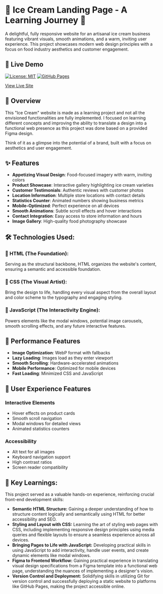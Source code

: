 # 🍦 Ice Cream Landing Page - A Learning Journey 🚀

A delightful, fully responsive website for an artisanal ice cream business featuring vibrant visuals, smooth animations, and a warm, inviting user experience. This project showcases modern web design principles with a focus on food industry aesthetics and customer engagement.

## 🚀 Live Demo

[![License: MIT](https://img.shields.io/badge/License-MIT-yellow.svg)](https://opensource.org/licenses/MIT)
[![GitHub Pages](https://img.shields.io/badge/GitHub%20Pages-Deployed-brightgreen)](https://ellamm.github.io/ice-cream/)

[View Live Site](https://ellamm.github.io/ice-cream/)


## 🍦 Overview

This "Ice Cream" website is made as a learning project and not all the envisioned functionalities are fully implemented. I focused on learning different concepts and improving the ability to translate a design into a
functional web presence as this project was done based on a provided Figma design.

Think of it as a glimpse into the potential of a brand, built with a focus on
aesthetics and user engagement.

## ✨ Features

- **Appetizing Visual Design**: Food-focused imagery with warm, inviting colors
- **Product Showcase**: Interactive gallery highlighting ice cream varieties
- **Customer Testimonials**: Authentic reviews with customer photos
- **Location Information**: Multiple store locations with contact details
- **Statistics Counter**: Animated numbers showing business metrics
- **Mobile-Optimized**: Perfect experience on all devices
- **Smooth Animations**: Subtle scroll effects and hover interactions
- **Contact Integration**: Easy access to store information and hours
- **Image Gallery**: High-quality food photography showcase

## 🛠️ Technologies Used:

### 🧱 HTML (The Foundation):

Serving as the structural backbone, HTML organizes the website's content,
ensuring a semantic and accessible foundation.

### 🎨 CSS (The Visual Artist):

Bring the design to life, handling every visual aspect from the overall layout
and color scheme to the typography and engaging styling.

### 🚀 JavaScript (The Interactivity Engine):

Powers elements like the modal windows, potential image carousels, smooth
scrolling effects, and any future interactive features.

## 🧪 Performance Features

- **Image Optimization**: WebP format with fallbacks
- **Lazy Loading**: Images load as they enter viewport
- **Smooth Scrolling**: Hardware-accelerated animations
- **Mobile Performance**: Optimized for mobile devices
- **Fast Loading**: Minimized CSS and JavaScript

## 🍦 User Experience Features

### Interactive Elements
- Hover effects on product cards
- Smooth scroll navigation
- Modal windows for detailed views
- Animated statistics counters

### Accessibility
- Alt text for all images
- Keyboard navigation support
- High contrast ratios
- Screen reader compatibility

## 🧠 Key Learnings:

This project served as a valuable hands-on experience, reinforcing crucial
front-end development skills:

- **Semantic HTML Structure:** Gaining a deeper understanding of how to
  structure content logically and semantically using HTML for better
  accessibility and SEO.
- **Styling and Layout with CSS:** Learning the art of styling web pages with
  CSS, including implementing responsive design principles using media queries
  and flexible layouts to ensure a seamless experience across all devices.
- **Bringing Pages to Life with JavaScript:** Developing practical skills in
  using JavaScript to add interactivity, handle user events, and create dynamic
  elements like modal windows.
- **Figma to Frontend Workflow:** Gaining practical experience in translating
  visual design specifications from a Figma template into a functional web page,
  understanding the nuances of implementing a designer's vision.
- **Version Control and Deployment:** Solidifying skills in utilizing Git for
  version control and successfully deploying a static website to platforms like
  GitHub Pages, making the project accessible online.
